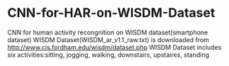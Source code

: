 # CNN-for-HAR-on-WISDM-Dataset
CNN for human activity recongnition on WISDM dataset(smartphone dataset)
WISDM Dataset(WISDM_ar_v1.1_raw.txt) is downloaded from http://www.cis.fordham.edu/wisdm/dataset.php
WISDM Dataset includes six activities:sitting, jogging, walking, downstairs, upstaires, standing
